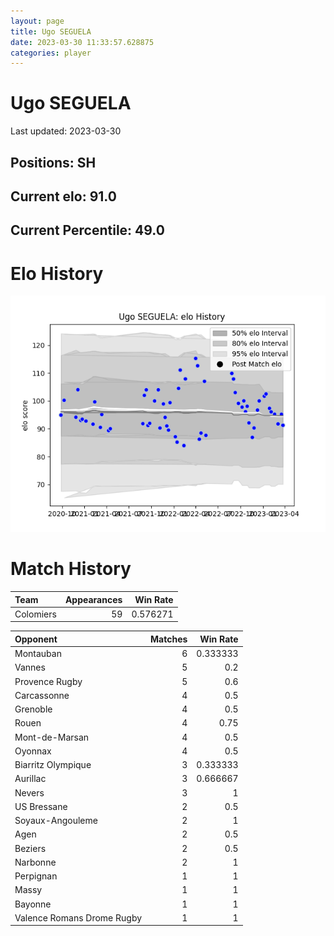 ```yaml
---  
layout: page  
title: Ugo SEGUELA  
date: 2023-03-30 11:33:57.628875  
categories: player  
---
```

# Ugo SEGUELA


Last updated: 2023-03-30
## Positions: SH

## Current elo: 91.0

## Current Percentile: 49.0

# Elo History


![elo history](history_UgoSEGUELA.png)
# Match History


| Team      |   Appearances |   Win Rate |
|:----------|--------------:|-----------:|
| Colomiers |            59 |   0.576271 |

| Opponent                   |   Matches |   Win Rate |
|:---------------------------|----------:|-----------:|
| Montauban                  |         6 |   0.333333 |
| Vannes                     |         5 |   0.2      |
| Provence Rugby             |         5 |   0.6      |
| Carcassonne                |         4 |   0.5      |
| Grenoble                   |         4 |   0.5      |
| Rouen                      |         4 |   0.75     |
| Mont-de-Marsan             |         4 |   0.5      |
| Oyonnax                    |         4 |   0.5      |
| Biarritz Olympique         |         3 |   0.333333 |
| Aurillac                   |         3 |   0.666667 |
| Nevers                     |         3 |   1        |
| US Bressane                |         2 |   0.5      |
| Soyaux-Angouleme           |         2 |   1        |
| Agen                       |         2 |   0.5      |
| Beziers                    |         2 |   0.5      |
| Narbonne                   |         2 |   1        |
| Perpignan                  |         1 |   1        |
| Massy                      |         1 |   1        |
| Bayonne                    |         1 |   1        |
| Valence Romans Drome Rugby |         1 |   1        |